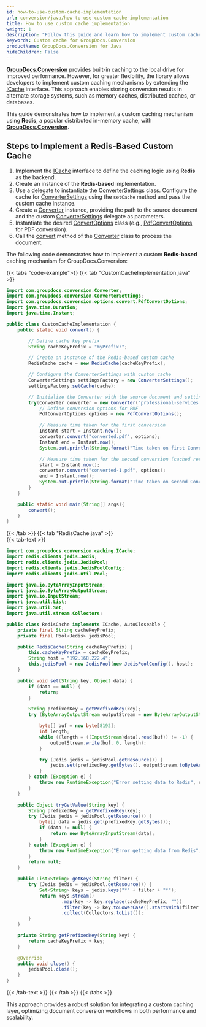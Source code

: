 ```yaml
---
id: how-to-use-custom-cache-implementation
url: conversion/java/how-to-use-custom-cache-implementation
title: How to use custom cache implementation
weight: 1
description: "Follow this guide and learn how to implement custom cache implementation when document with GroupDocs.Conversion for Java API."
keywords: Custom cache for GroupDocs.Conversion
productName: GroupDocs.Conversion for Java
hideChildren: False
---
```


[**GroupDocs.Conversion**](https://products.groupdocs.com/conversion/java) provides built-in caching to the local drive for improved performance. However, for greater flexibility, the library allows developers to implement custom caching mechanisms by extending the [ICache](https://reference.groupdocs.com/conversion/java/com.groupdocs.conversion.caching/icache/) interface. This approach enables storing conversion results in alternate storage systems, such as memory caches, distributed caches, or databases.

This guide demonstrates how to implement a custom caching mechanism using **Redis**, a popular distributed in-memory cache, with [**GroupDocs.Conversion**](https://products.groupdocs.com/conversion/java).

## Steps to Implement a Redis-Based Custom Cache

1.   Implement the [ICache](https://reference.groupdocs.com/conversion/java/com.groupdocs.conversion.caching/icache/) interface to define the caching logic using **Redis** as the backend.
2.   Create an instance of the **Redis-based** implementation.
3.   Use a delegate to instantiate the [ConverterSettings](https://reference.groupdocs.com/conversion/java/com.groupdocs.conversion/convertersettings/) class. Configure the cache for [ConverterSettings](https://reference.groupdocs.com/conversion/java/com.groupdocs.conversion/convertersettings/) using the `setCache` method and pass the custom cache instance.
4.   Create a [Converter](https://reference.groupdocs.com/conversion/java/com.groupdocs.conversion/converter/) instance, providing the path to the source document and the custom [ConverterSettings](https://reference.groupdocs.com/conversion/java/com.groupdocs.conversion/convertersettings/) delegate as parameters.
5.   Instantiate the desired [ConvertOptions](https://reference.groupdocs.com/conversion/java/com.groupdocs.conversion.options.convert/convertoptions/) class (e.g., [PdfConvertOptions](https://reference.groupdocs.com/conversion/java/com.groupdocs.conversion.options.convert/pdfconvertoptions/) for PDF conversion).
6.   Call the [convert](https://reference.groupdocs.com/conversion/java/com.groupdocs.conversion/converter/#convert-java.lang.String-com.groupdocs.conversion.options.convert.ConvertOptions-) method of the [Converter](https://reference.groupdocs.com/conversion/java/com.groupdocs.conversion/converter/) class to process the document.

The following code demonstrates how to implement a custom **Redis-based** caching mechanism for GroupDocs.Conversion:

{{< tabs "code-example">}}
{{< tab "CustomCacheImplementation.java" >}}  
```java
import com.groupdocs.conversion.Converter;
import com.groupdocs.conversion.ConverterSettings;
import com.groupdocs.conversion.options.convert.PdfConvertOptions;
import java.time.Duration;
import java.time.Instant;

public class CustomCacheImplementation {
    public static void convert() {

        // Define cache key prefix
        String cacheKeyPrefix = "myPrefix:";

        // Create an instance of the Redis-based custom cache
        RedisCache cache = new RedisCache(cacheKeyPrefix);

        // Configure the ConverterSettings with custom cache
        ConverterSettings settingsFactory = new ConverterSettings();
        settingsFactory.setCache(cache);

        // Initialize the Converter with the source document and settings
        try(Converter converter = new Converter("professional-services.pdf", ()-> settingsFactory)) {
            // Define conversion options for PDF
            PdfConvertOptions options = new PdfConvertOptions();

            // Measure time taken for the first conversion
            Instant start = Instant.now();
            converter.convert("converted.pdf", options);
            Instant end = Instant.now();
            System.out.println(String.format("Time taken on first Convert call: %d ms", Duration.between(start, end).toMillis()));

            // Measure time taken for the second conversion (cached result)
            start = Instant.now();
            converter.convert("converted-1.pdf", options);
            end = Instant.now();
            System.out.println(String.format("Time taken on second Convert call: %d ms", Duration.between(start, end).toMillis()));
        }
    }

    public static void main(String[] args){
        convert();
    }
}
```
{{< /tab >}}
{{< tab "RedisCache.java" >}}  
{{< tab-text >}}
```java
import com.groupdocs.conversion.caching.ICache;
import redis.clients.jedis.Jedis;
import redis.clients.jedis.JedisPool;
import redis.clients.jedis.JedisPoolConfig;
import redis.clients.jedis.util.Pool;

import java.io.ByteArrayInputStream;
import java.io.ByteArrayOutputStream;
import java.io.InputStream;
import java.util.List;
import java.util.Set;
import java.util.stream.Collectors;

public class RedisCache implements ICache, AutoCloseable {
    private final String cacheKeyPrefix;
    private final Pool<Jedis> jedisPool;

    public RedisCache(String cacheKeyPrefix) {
        this.cacheKeyPrefix = cacheKeyPrefix;
        String host = "192.168.222.4";
        this.jedisPool = new JedisPool(new JedisPoolConfig(), host);
    }

    public void set(String key, Object data) {
        if (data == null) {
            return;
        }

        String prefixedKey = getPrefixedKey(key);
        try (ByteArrayOutputStream outputStream = new ByteArrayOutputStream()) {

            byte[] buf = new byte[8192];
            int length;
            while ((length = ((InputStream)data).read(buf)) != -1) {
                outputStream.write(buf, 0, length);
            }

            try (Jedis jedis = jedisPool.getResource()) {
                jedis.set(prefixedKey.getBytes(), outputStream.toByteArray());
            }
        } catch (Exception e) {
            throw new RuntimeException("Error setting data to Redis", e);
        }
    }

    public Object tryGetValue(String key) {
        String prefixedKey = getPrefixedKey(key);
        try (Jedis jedis = jedisPool.getResource()) {
            byte[] data = jedis.get(prefixedKey.getBytes());
            if (data != null) {
                return new ByteArrayInputStream(data);
            }
        } catch (Exception e) {
            throw new RuntimeException("Error getting data from Redis", e);
        }
        return null;
    }

    public List<String> getKeys(String filter) {
        try (Jedis jedis = jedisPool.getResource()) {
            Set<String> keys = jedis.keys("*" + filter + "*");
            return keys.stream()
                    .map(key -> key.replace(cacheKeyPrefix, ""))
                    .filter(key -> key.toLowerCase().startsWith(filter.toLowerCase()))
                    .collect(Collectors.toList());
        }
    }

    private String getPrefixedKey(String key) {
        return cacheKeyPrefix + key;
    }

    @Override
    public void close() {
        jedisPool.close();
    }
}
```
{{< /tab-text >}}
{{< /tab >}}
{{< /tabs >}}

This approach provides a robust solution for integrating a custom caching layer, optimizing document conversion workflows in both performance and scalability.